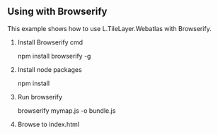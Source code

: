 Using with Browserify
---------------------

This example shows how to use L.TileLayer.Webatlas with Browserify.

1. Install Browserify cmd

    npm install browserify -g

2. Install node packages

    npm install

3. Run browserify

    browserify mymap.js -o bundle.js

4. Browse to index.html